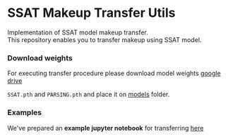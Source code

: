 # SSAT Makeup Transfer Utils

Implementation of SSAT model makeup transfer.
<br>
This repository enables you to transfer makeup using SSAT model.

### Download weights

For executing transfer procedure please download model
weights [google drive](https://drive.google.com/drive/folders/1SkxAHTa9XMiK328J1G_ejjEbFpPS4nWX)

`SSAT.pth` and `PARSING.pth` and place it on [models](models) folder.

### Examples

We've prepared an **example jupyter notebook** for transferring [here](example.ipynb) 
